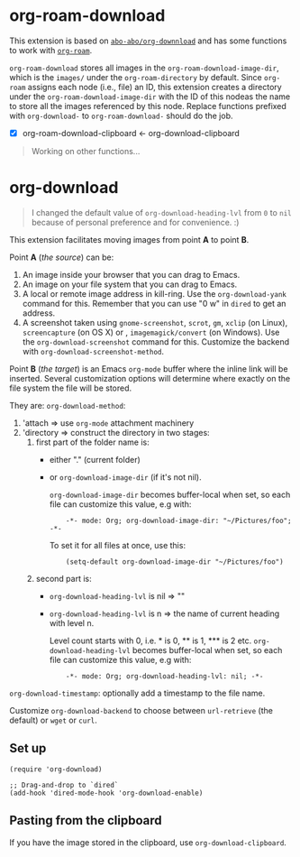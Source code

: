 # org-roam-download

This extension is based on [`abo-abo/org-downnload`](https://github.com/abo-abo/org-download) and has some functions to work with [`org-roam`](https://www.orgroam.com).

`org-roam-download` stores all images in the `org-roam-download-image-dir`, which is the `images/` under the `org-roam-directory` by default. Since `org-roam` assigns each node (i.e., file) an ID, this extension creates a directory under the `org-roam-download-image-dir` with the ID of this nodeas the name to store all the images referenced by this node. Replace functions prefixed with `org-download-` to `org-roam-download-` should do the job.

- [x] org-roam-download-clipboard $\leftarrow$ org-download-clipboard

> Working on other functions... 

# org-download

> I changed the default value of `org-download-heading-lvl` from `0` to `nil` because of personal preference and for convenience. :)

This extension facilitates moving images from point **A** to point **B**.

Point **A** (*the source*) can be:

1. An image inside your browser that you can drag to Emacs.
2. An image on your file system that you can drag to Emacs.
3. A local or remote image address in kill-ring.
   Use the `org-download-yank` command for this.
   Remember that you can use "0 w" in `dired` to get an address.
4. A screenshot taken using `gnome-screenshot`, `scrot`, `gm`, `xclip`
   (on Linux), `screencapture` (on OS X) or , `imagemagick/convert`
   (on Windows).  Use the `org-download-screenshot` command for this.
   Customize the backend with `org-download-screenshot-method`.

Point **B** (*the target*) is an Emacs `org-mode` buffer where the inline
link will be inserted.  Several customization options will determine
where exactly on the file system the file will be stored.

They are:
`org-download-method`:

1. 'attach => use `org-mode` attachment machinery
2. 'directory => construct the directory in two stages:
   1. first part of the folder name is:
      * either "." (current folder)
      * or `org-download-image-dir` (if it's not nil).

        `org-download-image-dir` becomes buffer-local when set,
        so each file can customize this value, e.g with:

                -*- mode: Org; org-download-image-dir: "~/Pictures/foo"; -*-

        To set it for all files at once, use this:

                (setq-default org-download-image-dir "~/Pictures/foo")


   2. second part is:
      * `org-download-heading-lvl` is nil => ""
      * `org-download-heading-lvl` is n => the name of current
        heading with level n.

        Level count starts with 0,
        i.e. * is 0, ** is 1, *** is 2 etc.
        `org-download-heading-lvl` becomes buffer-local when set,
        so each file can customize this value, e.g with:

                -*- mode: Org; org-download-heading-lvl: nil; -*-

`org-download-timestamp`:
optionally add a timestamp to the file name.

Customize `org-download-backend` to choose between `url-retrieve`
(the default) or `wget` or `curl`.

## Set up

```elisp
(require 'org-download)

;; Drag-and-drop to `dired`
(add-hook 'dired-mode-hook 'org-download-enable)
```

## Pasting from the clipboard
If you have the image stored in the clipboard, use `org-download-clipboard`.
